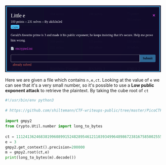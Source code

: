 ![Challenge](https://github.com/ZeroCooL-555/CTF/blob/master/BCACTF%202.0/crypto/Little%20e/challenge.png)

Here we are given a file which contains `n,e,ct`. Looking at the value of `e` we can see that it's a very small number,
so it's possible to use a **Low public exponent attack** to retrieve the plaintext. By taking the cube root of `ct`

```python
#!/usr/bin/env python3

# https://github.com/shiltemann/CTF-writeups-public/tree/master/PicoCTF_2018#cryptography-250-safe-rsa

import gmpy2
from Crypto.Util.number import long_to_bytes

ct = 1112413624683819960899152482895461211039349964898672381675850025556800617245120168928400758297834676330400246617472191750627367991315450127361583383350639760738254818244740474313061192563860605923503717
e = 3
gmpy2.get_context().precision=200000
m = gmpy2.root(ct,e)
print(long_to_bytes(m).decode())
```
